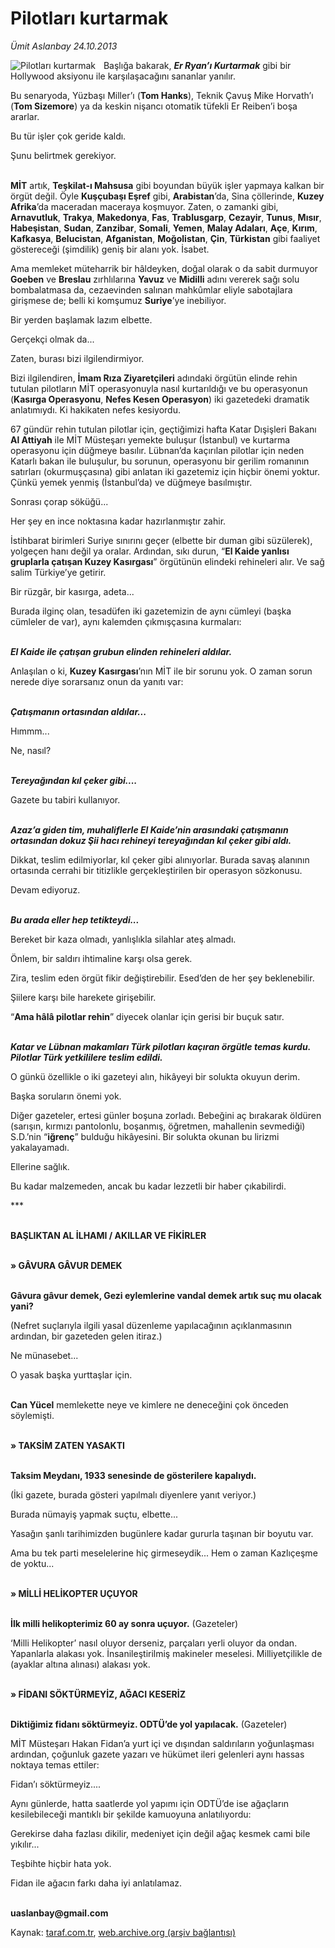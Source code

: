 # Pilotları kurtarmak

*Ümit Aslanbay 24.10.2013*

<div class="yazi"><img align="left" alt="Pilotları kurtarmak" border="0" src="http://www.taraf.com.tr/fotoraflar/makaleler/pilotlari-kurtarmak_6459_orijinal.jpg" style="border-right-width:10px; border-color:#FFFFFF"/><p>Başlığa bakarak, <b><i>Er Ryan’ı Kurtarmak</i></b> gibi bir Hollywood aksiyonu ile karşılaşacağını sananlar yanılır. </p>
<p>Bu senaryoda, Yüzbaşı Miller’ı (<b>Tom Hanks</b>), Teknik Çavuş Mike Horvath’ı (<b>Tom Sizemore</b>) ya da keskin nişancı otomatik tüfekli Er Reiben’i boşa ararlar. </p>
<p>Bu tür işler çok geride kaldı.</p>
<p>Şunu belirtmek gerekiyor.</p>
<p><b><br/>MİT</b> artık, <b>Teşkilat-ı Mahsusa</b> gibi boyundan büyük işler yapmaya kalkan bir örgüt değil. Öyle <b>Kuşçubaşı Eşref</b> gibi, <b>Arabistan</b>’da, Sina çöllerinde, <b>Kuzey Afrika</b>’da maceradan maceraya koşmuyor. Zaten, o zamanki gibi, <b>Arnavutluk</b>, <b>Trakya</b>, <b>Makedonya</b>, <b>Fas</b>, <b>Trablusgarp</b>, <b>Cezayir</b>, <b>Tunus</b>, <b>Mısır</b>, <b>Habeşistan</b>, <b>Sudan</b>, <b>Zanzibar</b>, <b>Somali</b>, <b>Yemen</b>, <b>Malay Adaları</b>, <b>Açe</b>, <b>Kırım</b>, <b>Kafkasya</b>, <b>Belucistan</b>, <b>Afganistan</b>, <b>Moğolistan</b>, <b>Çin</b>, <b>Türkistan</b> gibi faaliyet göstereceği (şimdilik) geniş bir alanı yok. İsabet.</p>
<p>Ama memleket müteharrik bir hâldeyken, doğal olarak o da sabit durmuyor <b>Goeben</b> ve <b>Breslau</b> zırhlılarına <b>Yavuz</b> ve <b>Midilli</b> adını vererek sağı solu bombalatmasa da, cezaevinden salınan mahkûmlar eliyle sabotajlara girişmese de; belli ki komşumuz <b>Suriye</b>’ye inebiliyor.</p>
<p>Bir yerden başlamak lazım elbette.</p>
<p>Gerçekçi olmak da...</p>
<p>Zaten, burası bizi ilgilendirmiyor.</p>
<p>Bizi ilgilendiren, <b>İmam Rıza Ziyaretçileri</b> adındaki örgütün elinde rehin tutulan pilotların MİT operasyonuyla nasıl kurtarıldığı ve bu operasyonun (<b>Kasırga Operasyonu</b>, <b>Nefes Kesen Operasyon</b>) iki gazetedeki dramatik anlatımıydı. Ki hakikaten nefes kesiyordu.</p>
<p>67 gündür rehin tutulan pilotlar için, geçtiğimizi hafta Katar Dışişleri Bakanı <b>Al Attiyah</b> ile MİT Müsteşarı yemekte buluşur (İstanbul) ve kurtarma operasyonu için düğmeye basılır. Lübnan’da kaçırılan pilotlar için neden Katarlı bakan ile buluşulur, bu sorunun, operasyonu bir gerilim romanının satırları (okurmuşçasına) gibi anlatan iki gazetemiz için hiçbir önemi yoktur. Çünkü yemek yenmiş (İstanbul’da) ve düğmeye basılmıştır.</p>
<p>Sonrası çorap söküğü...</p>
<p>Her şey en ince noktasına kadar hazırlanmıştır zahir.</p>
<p>İstihbarat birimleri Suriye sınırını geçer (elbette bir duman gibi süzülerek), yolgeçen hanı değil ya oralar. Ardından, sıkı durun, “<b>El Kaide yanlısı gruplarla çatışan Kuzey Kasırgası</b>” örgütünün elindeki rehineleri alır. Ve sağ salim Türkiye’ye getirir.</p>
<p>Bir rüzgâr, bir kasırga, adeta...</p>
<p>Burada ilginç olan, tesadüfen iki gazetemizin de aynı cümleyi (başka cümleler de var), aynı kalemden çıkmışçasına kurmaları:</p>
<p><b><i><br/>El Kaide ile çatışan grubun elinden rehineleri aldılar.</i></b></p>
<p>Anlaşılan o ki, <b>Kuzey Kasırgası</b>’nın MİT ile bir sorunu yok. O zaman sorun nerede diye sorarsanız onun da yanıtı var:</p>
<p><b><i><br/>Çatışmanın ortasından aldılar...</i></b></p>
<p>Hımmm...</p>
<p>Ne, nasıl?</p>
<p><b><i><br/>Tereyağından kıl çeker gibi....</i></b></p>
<p>Gazete bu tabiri kullanıyor. </p>
<p><b><i><br/>Azaz’a giden tim, muhaliflerle El Kaide’nin arasındaki çatışmanın ortasından dokuz Şii hacı rehineyi tereyağından kıl çeker gibi aldı.</i></b></p>
<p>Dikkat, teslim edilmiyorlar, kıl çeker gibi alınıyorlar. Burada savaş alanının ortasında cerrahi bir titizlikle gerçekleştirilen bir operasyon sözkonusu.</p>
<p>Devam ediyoruz.</p>
<p><b><i><br/>Bu arada eller hep tetikteydi...</i></b></p>
<p>Bereket bir kaza olmadı, yanlışlıkla silahlar ateş almadı.</p>
<p>Önlem, bir saldırı ihtimaline karşı olsa gerek. </p>
<p>Zira, teslim eden örgüt fikir değiştirebilir. Esed’den de her şey beklenebilir. </p>
<p>Şiilere karşı bile harekete girişebilir.</p>
<p>“<b>Ama hâlâ pilotlar rehin</b>” diyecek olanlar için gerisi bir buçuk satır.</p>
<p><b><i><br/>Katar ve Lübnan makamları Türk pilotları kaçıran örgütle temas kurdu. Pilotlar Türk yetkililere teslim edildi.</i></b></p>
<p>O günkü özellikle o iki gazeteyi alın, hikâyeyi bir solukta okuyun derim.</p>
<p>Başka soruların önemi yok.</p>
<p>Diğer gazeteler, ertesi günler boşuna zorladı. Bebeğini aç bırakarak öldüren (sarışın, kırmızı pantolonlu, boşanmış, öğretmen, mahallenin sevmediği) S.D.’nin “<b>iğrenç</b>” bulduğu hikâyesini. Bir solukta okunan bu lirizmi yakalayamadı.</p>
<p>Ellerine sağlık.</p>
<p>Bu kadar malzemeden, ancak bu kadar lezzetli bir haber çıkabilirdi.</p>
<p>***</p>
<p><b><br/>BAŞLIKTAN AL İLHAMI</b><b> / AKILLAR VE FİKİRLER</b> </p>
<p><b><br/>» GÂVURA GÂVUR DEMEK</b></p>
<p><b><br/>Gâvura gâvur demek, Gezi eylemlerine vandal demek artık suç mu olacak yani?</b></p>
<p>(Nefret suçlarıyla ilgili yasal düzenleme yapılacağının açıklanmasının ardından, bir gazeteden gelen itiraz.)</p>
<p>Ne münasebet...</p>
<p>O yasak başka yurttaşlar için.</p>
<p><b><br/>Can Yücel</b> memlekette neye ve kimlere ne deneceğini çok önceden söylemişti.</p>
<p><b><br/>» TAKSİM ZATEN YASAKTI</b></p>
<p><b><br/>Taksim Meydanı, 1933 senesinde de gösterilere kapalıydı. </b></p>
<p>(İki gazete, burada gösteri yapılmalı diyenlere yanıt veriyor.)</p>
<p>Burada nümayiş yapmak suçtu, elbette...</p>
<p>Yasağın şanlı tarihimizden bugünlere kadar gururla taşınan bir boyutu var.</p>
<p>Ama bu tek parti meselelerine hiç girmeseydik... Hem o zaman Kazlıçeşme de yoktu...</p>
<p><b><br/>» MİLLİ HELİKOPTER UÇUYOR</b></p>
<p><b><br/>İlk milli helikopterimiz 60 ay sonra uçuyor.</b> (Gazeteler)</p>
<p>‘Milli Helikopter’ nasıl oluyor derseniz, parçaları yerli oluyor da ondan. Yapanlarla alakası yok. İnsanileştirilmiş makineler meselesi. Milliyetçilikle de (ayaklar altına alınası) alakası yok.</p>
<p><b><br/>» FİDANI SÖKTÜRMEYİZ, AĞACI KESERİZ </b></p>
<p><b><br/>Diktiğimiz fidanı söktürmeyiz. ODTÜ’de yol yapılacak.</b> (Gazeteler)</p>
<p>MİT Müsteşarı Hakan Fidan’a yurt içi ve dışından saldırıların yoğunlaşması ardından, çoğunluk gazete yazarı ve hükümet ileri gelenleri aynı hassas noktaya temas ettiler:</p>
<p>Fidan’ı söktürmeyiz....</p>
<p>Aynı günlerde, hatta saatlerde yol yapımı için ODTÜ’de ise ağaçların kesilebileceği mantıklı bir şekilde kamuoyuna anlatılıyordu:</p>
<p>Gerekirse daha fazlası dikilir, medeniyet için değil ağaç kesmek cami bile yıkılır...</p>
<p>Teşbihte hiçbir hata yok.</p>
<p>Fidan ile ağacın farkı daha iyi anlatılamaz.</p><b>
<p><br/>uaslanbay@gmail.com</p></b>
</div>

Kaynak: [taraf.com.tr](http://www.taraf.com.tr:80/umit-aslanbay/makale-pilotlari-kurtarmak.htm), [web.archive.org (arşiv bağlantısı)](http://web.archive.org/web/20131025212152/http://www.taraf.com.tr:80/umit-aslanbay/makale-pilotlari-kurtarmak.htm)
